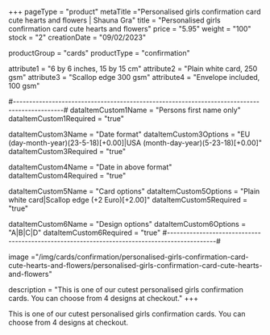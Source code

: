 +++
pageType = "product"
metaTitle ="Personalised girls confirmation card cute hearts and flowers | Shauna Gra"
title = "Personalised girls confirmation card cute hearts and flowers"
price = "5.95"
weight = "100"
stock = "2"
creationDate = "09/02/2023"

productGroup = "cards"
productType = "confirmation"
 
attribute1 = "6 by 6 inches, 15 by 15 cm" 
attribute2 = "Plain white card, 250 gsm"
attribute3 = "Scallop edge 300 gsm"
attribute4 = "Envelope included, 100 gsm"

#---------------------------------------------------------------------------------------------#
dataItemCustom1Name = "Persons first name only"
dataItemCustom1Required = "true"

dataItemCustom3Name = "Date format"
dataItemCustom3Options = "EU (day-month-year)(23-5-18)[+0.00]|USA (month-day-year)(5-23-18)[+0.00]"
dataItemCustom3Required = "true"

dataItemCustom4Name = "Date in above format"
dataItemCustom4Required = "true"

dataItemCustom5Name = "Card options"
dataItemCustom5Options = "Plain white card|Scallop edge (+2 Euro)[+2.00]"
dataItemCustom5Required = "true"

dataItemCustom6Name = "Design options"
dataItemCustom6Options = "A|B|C|D"
dataItemCustom6Required = "true"
#---------------------------------------------------------------------------------------------#
 
image ="/img/cards/confirmation/personalised-girls-confirmation-card-cute-hearts-and-flowers/personalised-girls-confirmation-card-cute-hearts-and-flowers"
 
description = "This is one of our cutest personalised girls confirmation cards. You can choose from 4 designs at checkout."
+++

This is one of our cutest personalised girls confirmation cards. You can choose from 4 designs at checkout.

